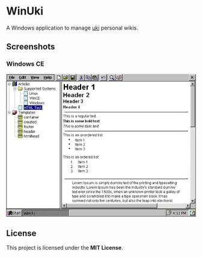 # WinUki

A Windows application to manage [μki](https://github.com/nathanpc/libuki)
personal wikis.

## Screenshots

### Windows CE

![Windows CE](/Screenshots/WinCE.png?raw=true)

## License

This project is licensed under the **MIT License**.
